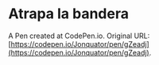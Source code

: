 # Atrapa la bandera
 A Pen created at CodePen.io. 
 Original URL: [https://codepen.io/Jonquator/pen/gZeadj](https://codepen.io/Jonquator/pen/gZeadj).

 
